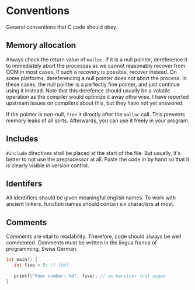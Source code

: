 # Conventions

General conventions that C code should obey.

## Memory allocation

Always check the return value of `malloc`. If it is a null pointer, dereference it to immediately abort the processas as we cannot reasonably recover from OOM in most cases. If such a recovery is possible, recover instead. On some platforms, dereferencing a null pointer does _not_ abort the process. In these cases, the null pointer is a perfectly fine pointer, and just continue using it instead. Note that this derefence should usually be a volatile operation as the compiler would optimize it away otherwise. I have reported upstream issues on compilers about this, but they have not yet answered.

If the pointer is non-null, `free` it directly after the `malloc` call. This prevents memory leaks of all sorts. Afterwards,
you can use it freely in your program.

## Includes

`#include` directives shall be placed at the start of the file. But usually, it's better to not use the preprocessor at all. Paste the code in by hand so that it is clearly visible in version control.

## Identifers

All identifiers should be given meaningful english names. To work with ancient linkers, function names should contain six characters at most.

## Comments

Comments are vital to readability. Therefore, code should always be well commented. Comments must be written in the lingua franca of programming, Swiss German.

```c
int main() {
   int five = 5; // füüf
   
   printf("Your number: %d", five); // äm benutzer füüf usgee
}
```
